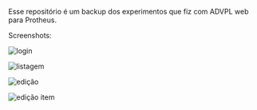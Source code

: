 Esse repositório é um backup dos experimentos que fiz com ADVPL web para Protheus.

Screenshots:

![login](./public/screenshots/portal-login.jpg)

![listagem](./public/screenshots/portal-listagem.jpg)

![edição](./public/screenshots/portal-edicao-sc.jpg)

![edição item](./public/screenshots/portal-edicao-ITEM-sc.jpg)
